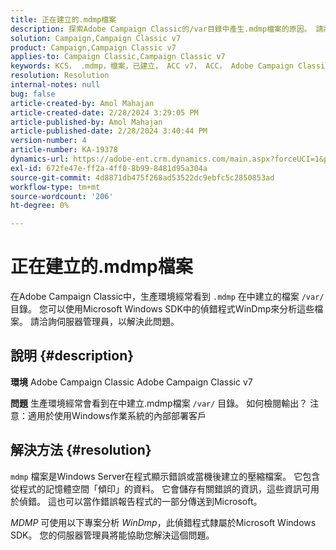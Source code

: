 ```yaml
---
title: 正在建立的.mdmp檔案
description: 探索Adobe Campaign Classic的/var目錄中產生.mdmp檔案的原因。 請將此資訊通知伺服器管理員。
solution: Campaign,Campaign Classic v7
product: Campaign,Campaign Classic v7
applies-to: Campaign Classic,Campaign Classic v7
keywords: KCS， .mdmp，檔案，已建立， ACC v7， ACC， Adobe Campaign Classic， Adobe Campaign Classic v7，常見問題集
resolution: Resolution
internal-notes: null
bug: false
article-created-by: Amol Mahajan
article-created-date: 2/28/2024 3:29:05 PM
article-published-by: Amol Mahajan
article-published-date: 2/28/2024 3:40:44 PM
version-number: 4
article-number: KA-19378
dynamics-url: https://adobe-ent.crm.dynamics.com/main.aspx?forceUCI=1&pagetype=entityrecord&etn=knowledgearticle&id=f0401c14-4ed6-ee11-9078-00224804dfb5
exl-id: 672fe47e-ff2a-4ff0-8b99-8481d95a304a
source-git-commit: 4d8871db475f268ad53522dc9ebfc5c2850853ad
workflow-type: tm+mt
source-wordcount: '206'
ht-degree: 0%

---
```


# 正在建立的.mdmp檔案


在Adobe Campaign Classic中，生產環境經常看到 `.mdmp` 在中建立的檔案 `/var/` 目錄。 您可以使用Microsoft Windows SDK中的偵錯程式WinDmp來分析這些檔案。 請洽詢伺服器管理員，以解決此問題。

## 說明 {#description}


<b>環境</b>
Adobe Campaign Classic Adobe Campaign Classic v7

<b>問題</b>
生產環境經常會看到在中建立.mdmp檔案 `/var/` 目錄。 如何檢閱輸出？
注意：適用於使用Windows作業系統的內部部署客戶


## 解決方法 {#resolution}


`mdmp` 檔案是Windows Server在程式顯示錯誤或當機後建立的壓縮檔案。 它包含從程式的記憶體空間「傾印」的資料。
它會儲存有關錯誤的資訊，這些資訊可用於偵錯。 這也可以當作錯誤報告程式的一部分傳送到Microsoft。



*MDMP* 可使用以下專案分析 *WinDmp*，此偵錯程式隸屬於Microsoft Windows SDK。 您的伺服器管理員將能協助您解決這個問題。
